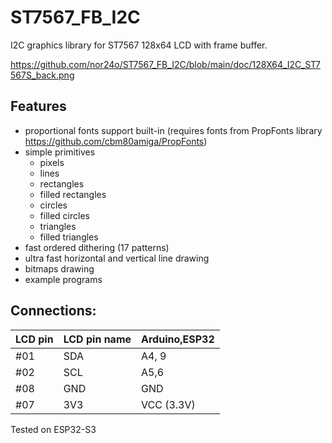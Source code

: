 # ST7567_FB_I2C
I2C graphics library for ST7567 128x64 LCD with frame buffer.

https://github.com/nor24o/ST7567_FB_I2C/blob/main/doc/128X64_I2C_ST7567S_back.png

## Features

- proportional fonts support built-in (requires fonts from PropFonts library https://github.com/cbm80amiga/PropFonts)
- simple primitives
  - pixels
  - lines
  - rectangles
  - filled rectangles
  - circles
  - filled circles
  - triangles
  - filled triangles
- fast ordered dithering (17 patterns)
- ultra fast horizontal and vertical line drawing
- bitmaps drawing
- example programs

## Connections:


|LCD pin|LCD pin name|Arduino,ESP32|
|--|--|--|
 |#01| SDA| A4, 9|
 |#02| SCL| A5,6|
 |#08| GND| GND|
 |#07| 3V3| VCC (3.3V)|
 
Tested on ESP32-S3
